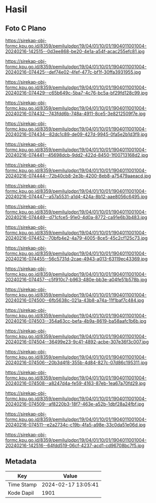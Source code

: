 # Hasil

## Foto C Plano

https://sirekap-obj-formc.kpu.go.id/8359/pemilu/pdpr/19/04/01/10/01/1904011001004-20240216-142515--0d3ee868-be20-4e1a-a54f-acac255efc81.jpg

https://sirekap-obj-formc.kpu.go.id/8359/pemilu/pdpr/19/04/01/10/01/1904011001004-20240216-074425--def74e02-4fef-477c-bf1f-30ffa3931955.jpg

https://sirekap-obj-formc.kpu.go.id/8359/pemilu/pdpr/19/04/01/10/01/1904011001004-20240216-074429--c65b649c-5ba7-4c76-bc5a-bf29fd128c99.jpg

https://sirekap-obj-formc.kpu.go.id/8359/pemilu/pdpr/19/04/01/10/01/1904011001004-20240216-074432--743fdd6b-748a-4911-8ce5-3e8212509f7e.jpg

https://sirekap-obj-formc.kpu.go.id/8359/pemilu/pdpr/19/04/01/10/01/1904011001004-20240216-074434--82dc1c89-de09-427d-9945-0fa5e2b1d3f9.jpg

https://sirekap-obj-formc.kpu.go.id/8359/pemilu/pdpr/19/04/01/10/01/1904011001004-20240216-074441--45698dcb-9dd2-422d-8450-1f00713168d2.jpg

https://sirekap-obj-formc.kpu.go.id/8359/pemilu/pdpr/19/04/01/10/01/1904011001004-20240216-074444--72b40cb8-2e3b-4200-8eb8-a75479aaeacd.jpg

https://sirekap-obj-formc.kpu.go.id/8359/pemilu/pdpr/19/04/01/10/01/1904011001004-20240216-074447--a57a5531-a1d4-424a-8b12-aae8056c6495.jpg

https://sirekap-obj-formc.kpu.go.id/8359/pemilu/pdpr/19/04/01/10/01/1904011001004-20240216-074449--d71cfce5-91e0-4d0a-8772-ca91e6b3b483.jpg

https://sirekap-obj-formc.kpu.go.id/8359/pemilu/pdpr/19/04/01/10/01/1904011001004-20240216-074452--70bfb4e2-4a79-4005-8ce5-45c2cf125c73.jpg

https://sirekap-obj-formc.kpu.go.id/8359/pemilu/pdpr/19/04/01/10/01/1904011001004-20240216-074455--56c5731d-2cae-4943-a013-63119ec43369.jpg

https://sirekap-obj-formc.kpu.go.id/8359/pemilu/pdpr/19/04/01/10/01/1904011001004-20240216-074457--c5f910c7-b963-480e-bb3e-a04fe51b578b.jpg

https://sirekap-obj-formc.kpu.go.id/8359/pemilu/pdpr/19/04/01/10/01/1904011001004-20240216-074500--6fb5638c-021a-43b8-a74a-11f1baf7c484.jpg

https://sirekap-obj-formc.kpu.go.id/8359/pemilu/pdpr/19/04/01/10/01/1904011001004-20240216-074503--354a63cc-befa-4b9a-8619-ba58aafc1b6b.jpg

https://sirekap-obj-formc.kpu.go.id/8359/pemilu/pdpr/19/04/01/10/01/1904011001004-20240216-074504--36499e23-9c41-4892-acbe-307e36f3c007.jpg

https://sirekap-obj-formc.kpu.go.id/8359/pemilu/pdpr/19/04/01/10/01/1904011001004-20240216-074506--20b3d4f8-355b-4d84-827c-07d86c195311.jpg

https://sirekap-obj-formc.kpu.go.id/8359/pemilu/pdpr/19/04/01/10/01/1904011001004-20240216-074508--a8247d4a-fe59-4163-87eb-1ea67a70fd29.jpg

https://sirekap-obj-formc.kpu.go.id/8359/pemilu/pdpr/19/04/01/10/01/1904011001004-20240216-074509--af8220b3-18f7-463e-a52b-1dbf28a24fbf.jpg

https://sirekap-obj-formc.kpu.go.id/8359/pemilu/pdpr/19/04/01/10/01/1904011001004-20240216-074511--e2a2734c-c19b-4fa5-a98e-33c0da51e06d.jpg

https://sirekap-obj-formc.kpu.go.id/8359/pemilu/pdpr/19/04/01/10/01/1904011001004-20240216-142516--64fdd519-06cf-4237-acd1-cd96708bc7f5.jpg


## Metadata

| Key        | Value               |
| ---------- | ------------------- |
| Time Stamp | 2024-02-17 13:05:41 |
| Kode Dapil | 1901                |



